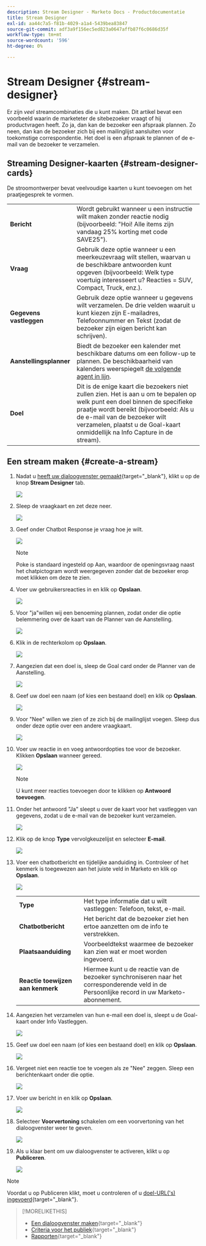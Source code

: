 ```yaml
---
description: Stream Designer - Marketo Docs - Productdocumentatie
title: Stream Designer
exl-id: aa44c7a5-f81b-4029-a1a4-5439bea83847
source-git-commit: adf3a9f156ec5ed823a0647affb87f6c0686d35f
workflow-type: tm+mt
source-wordcount: '596'
ht-degree: 0%

---
```


# Stream Designer {#stream-designer}

Er zijn _veel_ streamcombinaties die u kunt maken. Dit artikel bevat een voorbeeld waarin de marketeter de sitebezoeker vraagt of hij productvragen heeft. Zo ja, dan kan de bezoeker een afspraak plannen. Zo neen, dan kan de bezoeker zich bij een mailinglijst aansluiten voor toekomstige correspondentie. Het doel is een afspraak te plannen of de e-mail van de bezoeker te verzamelen.

## Streaming Designer-kaarten {#stream-designer-cards}

De stroomontwerper bevat veelvoudige kaarten u kunt toevoegen om het praatjegesprek te vormen.

<table>
 <tr>
  <td><strong>Bericht</strong></td>
  <td>Wordt gebruikt wanneer u een instructie wilt maken zonder reactie nodig (bijvoorbeeld: "Hoi! Alle items zijn vandaag 25% korting met code SAVE25").
</td>
 </tr>
 <tr>
  <td><strong>Vraag</strong></td>
  <td>Gebruik deze optie wanneer u een meerkeuzevraag wilt stellen, waarvan u de beschikbare antwoorden kunt opgeven (bijvoorbeeld: Welk type voertuig interesseert u? Reacties = SUV, Compact, Truck, enz.).</td>
 </tr>
 <tr>
  <td><strong>Gegevens vastleggen</strong></td>
  <td>Gebruik deze optie wanneer u gegevens wilt verzamelen. De drie velden waaruit u kunt kiezen zijn E-mailadres, Telefoonnummer en Tekst (zodat de bezoeker zijn eigen bericht kan schrijven).</td>
 </tr>
 <tr>
  <td><strong>Aanstellingsplanner</strong></td>
  <td>Biedt de bezoeker een kalender met beschikbare datums om een follow-up te plannen. De beschikbaarheid van kalenders weerspiegelt <a href="/help/marketo/product-docs/demand-generation/dynamic-chat/dynamic-chat-overview.md#routing">de volgende agent in lijn</a>.</td>
 </tr>
 <tr>
  <td><strong>Doel</strong></td>
  <td>Dit is de enige kaart die bezoekers niet zullen zien. Het is aan u om te bepalen op welk punt een doel binnen de specifieke praatje wordt bereikt (bijvoorbeeld: Als u de e-mail van de bezoeker wilt verzamelen, plaatst u de Goal-kaart onmiddellijk na Info Capture in de stream).</td>
 </tr>
</table>

## Een stream maken {#create-a-stream}

1. Nadat u [heeft uw dialoogvenster gemaakt](/help/marketo/product-docs/demand-generation/dynamic-chat/dialogues/create-a-dialogue.md){target=&quot;_blank&quot;}, klikt u op de knop **Stream Designer** tab.

   ![](assets/create-a-stream-1.png)

1. Sleep de vraagkaart en zet deze neer.

   ![](assets/create-a-stream-2.png)

1. Geef onder Chatbot Response je vraag hoe je wilt.

   ![](assets/create-a-stream-3.png)

   >[!NOTE]
   >
   >Poke is standaard ingesteld op Aan, waardoor de openingsvraag naast het chatpictogram wordt weergegeven zonder dat de bezoeker erop moet klikken om deze te zien.

1. Voer uw gebruikersreacties in en klik op **Opslaan**.

   ![](assets/create-a-stream-4.png)

1. Voor &quot;ja&quot;willen wij een benoeming plannen, zodat onder die optie belemmering over de kaart van de Planner van de Aanstelling.

   ![](assets/create-a-stream-5.png)

1. Klik in de rechterkolom op **Opslaan**.

   ![](assets/create-a-stream-6.png)

1. Aangezien dat een doel is, sleep de Goal card onder de Planner van de Aanstelling.

   ![](assets/create-a-stream-7.png)

1. Geef uw doel een naam (of kies een bestaand doel) en klik op **Opslaan**.

   ![](assets/create-a-stream-8.png)

1. Voor &quot;Nee&quot; willen we zien of ze zich bij de mailinglijst voegen. Sleep dus onder deze optie over een andere vraagkaart.

   ![](assets/create-a-stream-9.png)

1. Voer uw reactie in en voeg antwoordopties toe voor de bezoeker. Klikken **Opslaan** wanneer gereed.

   ![](assets/create-a-stream-10.png)

   >[!NOTE]
   >
   >U kunt meer reacties toevoegen door te klikken op **Antwoord toevoegen**.

1. Onder het antwoord &quot;Ja&quot; sleept u over de kaart voor het vastleggen van gegevens, zodat u de e-mail van de bezoeker kunt verzamelen.

   ![](assets/create-a-stream-11.png)

1. Klik op de knop **Type** vervolgkeuzelijst en selecteer **E-mail**.

   ![](assets/create-a-stream-12.png)

1. Voer een chatbotbericht en tijdelijke aanduiding in. Controleer of het kenmerk is toegewezen aan het juiste veld in Marketo en klik op **Opslaan**.

   ![](assets/create-a-stream-13.png)

   <table>
    <tr>
     <td><strong>Type</strong></td>
     <td>Het type informatie dat u wilt vastleggen: Telefoon, tekst, e-mail.</td>
    </tr>
    <tr>
     <td><strong>Chatbotbericht</strong></td>
     <td>Het bericht dat de bezoeker ziet hen ertoe aanzetten om de info te verstrekken.</td>
    </tr>
    <tr>
     <td><strong>Plaatsaanduiding</strong></td>
     <td>Voorbeeldtekst waarmee de bezoeker kan zien wat er moet worden ingevoerd.</td>
    </tr>
    <tr>
     <td><strong>Reactie toewijzen aan kenmerk</strong></td>
     <td>Hiermee kunt u de reactie van de bezoeker synchroniseren naar het corresponderende veld in de Persoonlijke record in uw Marketo-abonnement.</td>
    </tr>
   </table>

1. Aangezien het verzamelen van hun e-mail een doel is, sleept u de Goal-kaart onder Info Vastleggen.

   ![](assets/create-a-stream-14.png)

1. Geef uw doel een naam (of kies een bestaand doel) en klik op **Opslaan**.

   ![](assets/create-a-stream-15.png)

1. Vergeet niet een reactie toe te voegen als ze &quot;Nee&quot; zeggen. Sleep een berichtenkaart onder die optie.

   ![](assets/create-a-stream-16.png)

1. Voer uw bericht in en klik op **Opslaan**.

   ![](assets/create-a-stream-17.png)

1. Selecteer **Voorvertoning** schakelen om een voorvertoning van het dialoogvenster weer te geven.

   ![](assets/create-a-stream-18.png)

1. Als u klaar bent om uw dialoogvenster te activeren, klikt u op **Publiceren**.

   ![](assets/create-a-stream-19.png)

>[!NOTE]
>
>Voordat u op Publiceren klikt, moet u controleren of u [doel-URL(&#39;s) ingevoerd](/help/marketo/product-docs/demand-generation/dynamic-chat/dialogues/audience-criteria.md#target){target=&quot;_blank&quot;}.

>[!MORELIKETHIS]
>
>* [Een dialoogvenster maken](/help/marketo/product-docs/demand-generation/dynamic-chat/dialogues/create-a-dialogue.md){target=&quot;_blank&quot;}
>* [Criteria voor het publiek](/help/marketo/product-docs/demand-generation/dynamic-chat/dialogues/audience-criteria.md){target=&quot;_blank&quot;}
>* [Rapporten](/help/marketo/product-docs/demand-generation/dynamic-chat/dialogues/reports.md){target=&quot;_blank&quot;}


